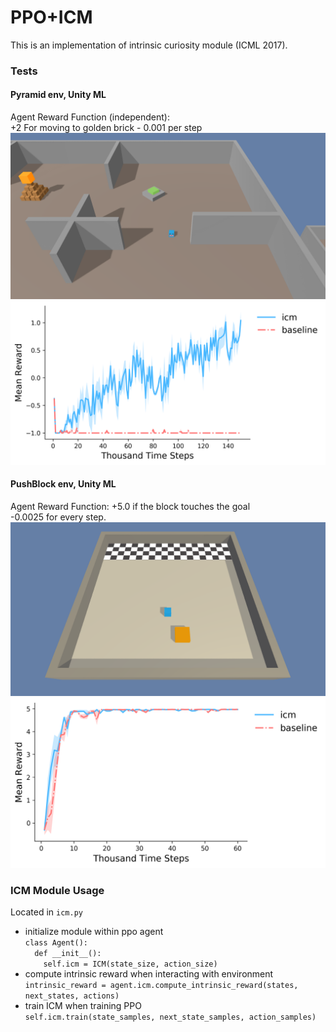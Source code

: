 [//]: # (Image References)

[image1]: https://github.com/bonniesjli/icm/blob/master/pictures/pyramid.png "pyramid"
[image2]: https://github.com/bonniesjli/icm/blob/master/pictures/pyramid_learning.png "pyramid_agent"
[image3]: https://github.com/bonniesjli/icm/blob/master/pictures/push.png "push"
[image4]: https://github.com/bonniesjli/icm/blob/master/pictures/push_learning.png "push_agent"

# PPO+ICM

This is an implementation of intrinsic curiosity module (ICML 2017).

### Tests
#### Pyramid env, Unity ML
Agent Reward Function (independent): <br>
    +2 For moving to golden brick 
    - 0.001 per step<br>
![pyramid][image1]
![pyramid_agent][image2]

#### PushBlock env, Unity ML
Agent Reward Function: 
+5.0 if the block touches the goal<br>
-0.0025 for every step.<br>
![push][image3]
![push_agent][image4]

### ICM Module Usage
Located in `icm.py`
* initialize module within ppo agent <br>
`class Agent():`<br>
`  def __init__():`<br>
`    self.icm = ICM(state_size, action_size)`<br>
* compute intrinsic reward when interacting with environment <br>
`intrinsic_reward = agent.icm.compute_intrinsic_reward(states, next_states, actions)`<br>
* train ICM when training PPO <br>
`self.icm.train(state_samples, next_state_samples, action_samples)`<br>
